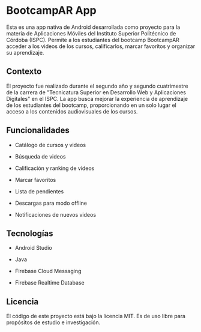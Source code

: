 # BootcampAR App

Esta es una app nativa de Android desarrollada como proyecto para la materia de Aplicaciones Móviles del Instituto Superior Politécnico de Córdoba (ISPC). Permite a los estudiantes del bootcamp BootcampAR acceder a los videos de los cursos, calificarlos, marcar favoritos y organizar su aprendizaje.

## Contexto

El proyecto fue realizado durante el segundo año y segundo cuatrimestre de la carrera de "Tecnicatura Superior en Desarrollo Web y Aplicaciones Digitales" en el ISPC. La app busca mejorar la experiencia de aprendizaje de los estudiantes del bootcamp, proporcionando en un solo lugar el acceso a los contenidos audiovisuales de los cursos.

## Funcionalidades

- Catálogo de cursos y videos

- Búsqueda de videos

- Calificación y ranking de videos

- Marcar favoritos

- Lista de pendientes

- Descargas para modo offline

- Notificaciones de nuevos videos

## Tecnologías

- Android Studio 

- Java

- Firebase Cloud Messaging

- Firebase Realtime Database

## Licencia

El código de este proyecto está bajo la licencia MIT. Es de uso libre para propósitos de estudio e investigación.
